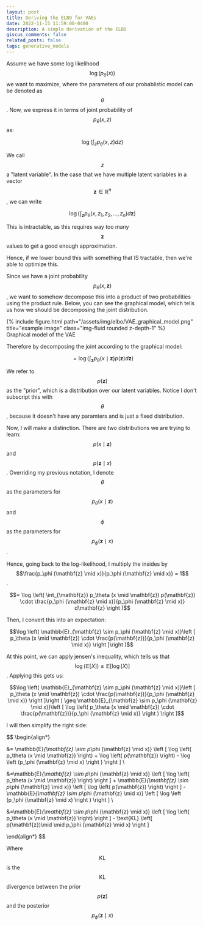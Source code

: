 ```yaml
---
layout: post
title: Deriving the ELBO for VAEs
date: 2022-11-15 11:59:00-0400
description: A simple derivation of the ELBO
giscus_comments: false
related_posts: false
tags: generative_models
---
```



Assume we have some log likelihood $$\log(p_\theta(x))$$ we want to maximize, where the parameters of our probablistic model can be denoted as $$\theta$$. Now, we express it in terms of joint probability of $$p_\theta(x, z)$$ as:

$$\log \left( \int_z p_\theta (x,z) dz \right )$$

We call $$z$$ a "latent variable". In the case that we have multiple latent variables in a vector $$\mathbf{z} \in \mathbb{R}^n$$, we can write 

$$\log \left( \int_\mathbf{z} p_\theta (x,z_1, z_2, \dots, z_n) d\mathbf{z}  \right )$$


This is intractable, as this requires way too many $$\mathbf{z}$$ values to get a good enough approximation.

Hence, if we lower bound this with something that IS tractable, then we're able to optimize this. 

Since we have a joint probability $$p_\theta(x, \mathbf{z})$$, we want to somehow decompose this into a product of two probabilities using the product rule. Below, you can see the graphical model, which tells us how we should be decomposing the joint distribution.


<div class="row">
    <div class="col-sm mt-3 mt-md-0">
        {% include figure.html path="/assets/img/elbo/VAE_graphical_model.png" title="example image" class="img-fluid rounded z-depth-1" %}
    </div>
</div>
<div class="caption">
    Graphical model of the VAE
</div>

Therefore by decomposing the joint according to the graphical model:

$$= \log \left( \int_{\mathbf{z}} p_\theta (x \mid \mathbf{z}) p(\mathbf{z}) d\mathbf{z} \right )$$

We refer to $$p(\mathbf{z})$$ as the "prior", which is a distribution over our latent variables. Notice I don't subscript this with $$\theta$$, because it doesn't have any paramters and is just a fixed distribution.

Now, I will make a distinction. There are two distributions we are trying to learn: $$p(x \mid \mathbf{z})$$ and $$p( \mathbf{z} \mid x)$$. Overriding my previous notation, I denote $$\theta$$ as the parameters for $$p_\theta(x \mid \mathbf{z})$$ and $$\phi$$ as the parameters for $$p_\phi(\mathbf{z} \mid x)$$.

Hence, going back to the log-likelihood, I multiply the insides by $$\frac{p_\phi (\mathbf{z} \mid x)}{p_\phi (\mathbf{z} \mid x)} = 1$$.


$$= \log \left( \int_{\mathbf{z}} p_\theta (x \mid \mathbf{z}) p(\mathbf{z}) \cdot \frac{p_\phi (\mathbf{z} \mid x)}{p_\phi (\mathbf{z} \mid x)} d\mathbf{z} \right )$$

Then, I convert this into an expectation:

$$\log \left( \mathbb{E}_{\mathbf{z} \sim p_\phi (\mathbf{z} \mid x)}\left [ p_\theta (x \mid \mathbf{z})  \cdot \frac{p(\mathbf{z})}{p_\phi (\mathbf{z} \mid x)} \right ]\right )$$

At this point, we can apply jensen's inequality, which tells us that $$\log \left( \mathbb{E}\left [X \right] \right ) \geq \mathbb{E}\left [\log(X) \right]$$. Applying this gets us:

$$\log \left( \mathbb{E}_{\mathbf{z} \sim p_\phi (\mathbf{z} \mid x)}\left [ p_\theta (x \mid \mathbf{z})  \cdot \frac{p(\mathbf{z})}{p_\phi (\mathbf{z} \mid x)}  \right ]\right ) \geq \mathbb{E}_{\mathbf{z} \sim p_\phi (\mathbf{z} \mid x)}\left [ \log \left(  p_\theta (x \mid \mathbf{z})  \cdot \frac{p(\mathbf{z})}{p_\phi (\mathbf{z} \mid x)} \right ) \right ]$$

I will then simplify the right side:


$$
\begin{align*}

&= \mathbb{E}_{\mathbf{z} \sim p_\phi (\mathbf{z} \mid x)} \left [ \log \left(  p_\theta (x \mid \mathbf{z}) \right)  + \log \left( p(\mathbf{z}) \right) - \log \left (p_\phi (\mathbf{z} \mid x) \right ) \right ] \\


&=\mathbb{E}_{\mathbf{z} \sim p_\phi (\mathbf{z} \mid x)} \left [ \log \left(  p_\theta (x \mid \mathbf{z}) \right) \right ]  + \mathbb{E}_{\mathbf{z} \sim p_\phi (\mathbf{z} \mid x)} \left [ \log \left( p(\mathbf{z}) \right) \right ] - \mathbb{E}_{\mathbf{z} \sim p_\phi (\mathbf{z} \mid x)} \left [ \log \left (p_\phi (\mathbf{z} \mid x) \right ) \right ] \\


&=\mathbb{E}_{\mathbf{z} \sim p_\phi (\mathbf{z} \mid x)} \left [ \log \left(  p_\theta (x \mid \mathbf{z}) \right) \right ]  - \text{KL} \left[  p(\mathbf{z})\mid \mid p_\phi (\mathbf{z} \mid x) \right ]

\end{align*}
$$

Where $$\text{KL}$$ is the $$\text{KL}$$ divergence between the prior $$p(\mathbf{z})$$ and the posterior $$p_\phi(\mathbf{z} \mid x)$$